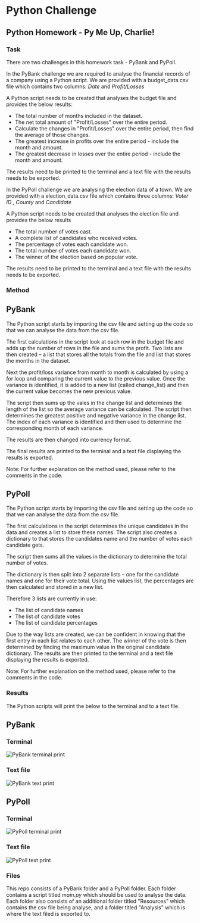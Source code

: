 # Python Challenge
## Python Homework - Py Me Up, Charlie!

### Task
There are two challenges in this homework task - PyBank and PyPoll.

In the PyBank challenge we are required to analyse the financial records of a company using a Python script. 
We are provided with a budget_data.csv file which contains two columns: _Date_ and _Profit/Losses_

A Python script needs to be created that analyses the budget file and provides the below results:

* The total number of months included in the dataset.
* The net total amount of "Profit/Losses" over the entire period.
* Calculate the changes in "Profit/Losses" over the entire period, then find the average of those changes.
* The greatest increase in profits over the entire period - include the month and amount.
* The greatest decrease in losses over the entire period - include the month and amount.

The results need to be printed to the terminal and a text file with the results needs to be exported.

In the PyPoll challenge we are analysing the election data of a town.
We are provided with a election_data.csv file which contains three columns: _Voter ID_ , _County_ and _Candidate_

A Python script needs to be created that analyses the election file and provides the below results

* The total number of votes cast.
* A complete list of candidates who received votes.
* The percentage of votes each candidate won.
* The total number of votes each candidate won.
* The winner of the election based on popular vote.

The results need to be printed to the terminal and a text file with the results needs to be exported.

### Method

## PyBank
The Python script starts by importing the csv file and setting up the code so that we can analyse the data from the csv file. 

The first calculations in the script look at each row in the budget file and adds up the number of rows in the file and sums the profit. Two lists are then created – a list that stores all the totals from the file and list that stores the months in the dataset.

Next the profit/loss variance from month to month is calculated by using a for loop and comparing the current value to the previous value. Once the variance is identified, it is added to a new list (called change_list) and then the current value becomes the new previous value. 

The script then sums up the vales in the change list and determines the length of the list so the average variance can be calculated.
The script then determines the greatest positive and negative variance in the change list. The index of each variance is identified and then used to determine the corresponding month of each variance.

The results are then changed into currency format.

The final results are printed to the terminal and a text file displaying the results is exported.

Note: For further explanation on the method used, please refer to the comments in the code.

## PyPoll
The Python script starts by importing the csv file and setting up the code so that we can analyse the data from the csv file. 

The first calculations in the script determines the unique candidates in the data and creates a list to store these names. The script also creates a dictionary to that stores the candidates name and the number of votes each candidate gets.

The script then sums all the values in the dictionary to determine the total number of votes.

The dictionary is then split into 2 separate lists – one for the candidate names and one for their vote total. Using the values list, the percentages are then calculated and stored in a new list.

Therefore 3 lists are currently in use:
*	The list of candidate names
*	The list of candidate votes
*	The list of candidate percentages

Due to the way lists are created, we can be confident in knowing that the first entry in each list relates to each other.
The winner of the vote is then determined by finding the maximum value in the original candidate dictionary. 
The results are then printed to the terminal and a text file displaying the results is exported.

Note: For further explanation on the method used, please refer to the comments in the code.

### Results
The Python scripts will print the below to the terminal and to a text file.

## PyBank
### Terminal
![PyBank terminal print](https://user-images.githubusercontent.com/82348616/119446973-92b21d80-bd72-11eb-9438-de3d1fd4acb0.PNG)

### Text file
![PyBank text print](https://user-images.githubusercontent.com/82348616/119446993-9a71c200-bd72-11eb-98b4-5e2b37938a06.PNG)

## PyPoll
### Terminal
![PyPoll terminal print](https://user-images.githubusercontent.com/82348616/119447024-a3629380-bd72-11eb-93da-555ec11d45ac.PNG)

### Text file
![PyPoll text print](https://user-images.githubusercontent.com/82348616/119447037-a8bfde00-bd72-11eb-9018-a9681fef631f.PNG)

### Files
This repo consists of a PyBank folder and a PyPoll folder. Each folder contains a script titled _main.py_ which should be used to analyse the data.
Each folder also consists of an additional folder titled "Resources" which contains the csv file being analyse, and a folder titled "Analysis" which is where the text filed is exported to.
